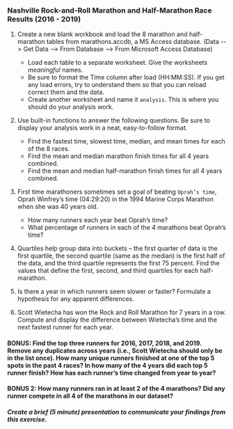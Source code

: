 ### Nashville Rock-and-Roll Marathon and Half-Marathon Race Results (2016 - 2019)

1. Create a new blank workbook and load the 8 marathon and half-marathon tables from marathons.accdb, a MS Access database. (Data --> Get Data --> From Database --> From Microsoft Access Database)
    - Load each table to a separate worksheet. Give the worksheets *_meaningful_* names.
    - Be sure to format the Time column after load (HH:MM:SS). If you get any load errors, try to understand them so that you can reload correct them and the data.
    - Create another worksheet and name it `analysis`. This is where you should do your analysis work.

2. Use built-in functions to answer the following questions. Be sure to display your analysis work in a neat, easy-to-follow format.
    - Find the fastest time, slowest time, median, and mean times for each of the 8 races.
    - Find the mean and median marathon finish times for all 4 years combined.
    - Find the mean and median half-marathon finish times for all 4 years combined.

3. First time marathoners sometimes set a goal of beating `Oprah’s time`, Oprah Winfrey’s time (04:29:20) in the 1994 Marine Corps Marathon when she was 40 years old. 
    - How many runners each year beat Oprah’s time? 
    - What percentage of runners in each of the 4 marathons beat Oprah’s time?

4. Quartiles help group data into buckets – the first quarter of data is the first quartile, the second quartile (same as the median) is the first half of the data, and the third quartile represents the first 75 percent. Find the values that define the first, second, and third quartiles for each half-marathon. 

5. Is there a year in which runners seem slower or faster? Formulate a hypothesis for any apparent differences.

6. Scott Wietecha has won the Rock and Roll Marathon for 7 years in a row. Compute and display the difference between Wietecha’s time and the next fastest runner for each year.

#### BONUS: Find the top three runners for 2016, 2017, 2018, and 2019. Remove any duplicates across years (i.e., Scott Wietecha should only be in the list once). How many unique runners finished at one of the top 5 spots in the past 4 races? In how many of the 4 years did each top 5 runner finish? How has each runner’s time changed from year to year?

#### BONUS 2: How many runners ran in at least 2 of the 4 marathons? Did any runner compete in all 4 of the marathons in our dataset?

##### Create a brief (5 minute) presentation to communicate your findings from this exercise.




